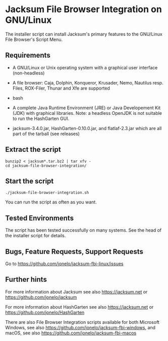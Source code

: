 # Jacksum File Browser Integration on GNU/Linux

The installer script can install Jacksum's primary features to the GNU/Linux File Browser's Script Menu.

## Requirements

- A GNU/Linux or Unix operating system with a graphical user interface (non-headless)

- A file browser: Caja, Dolphin, Konqueror, Krusader, Nemo, Nautilus resp. Files, ROX-Filer, Thunar and Xfe are supported

- bash

- A complete Java Runtime Environment (JRE) or Java Developement Kit (JDK) with graphical libraries. Note: a headless OpenJDK is not suitable to run the HashGarten GUI.

- jacksum-3.4.0.jar, HashGarten-0.10.0.jar, and flatlaf-2.3.jar which are all part of the tarball (see releases)

## Extract the script

```
bunzip2 < jacksum*.tar.bz2 | tar xfv -
cd jacksum-file-browser-integration/
```

## Start the script

```
./jacksum-file-browser-integration.sh
```

You can run the script as often as you want.


## Tested Environments

The script has been tested successfully on many systems. See the head of the
installer script for details.

## Bugs, Feature Requests, Support Requests

Go to https://github.com/jonelo/jacksum-fbi-linux/issues

## Further hints

For more information about Jacksum see also https://jacksum.net or https://github.com/jonelo/jacksum

For more information about HashGarten see also https://jacksum.net or https://github.com/jonelo/HashGarten

There are also File Browser Integration scripts available for both Microsoft Windows, see also https://github.com/jonelo/jacksum-fbi-windows, and macOS, see also https://github.com/jonelo/jacksum-fbi-macos
